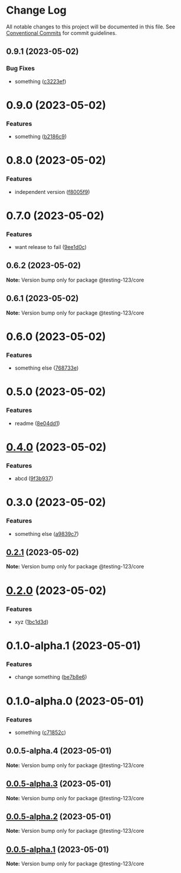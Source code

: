 # Change Log

All notable changes to this project will be documented in this file.
See [Conventional Commits](https://conventionalcommits.org) for commit guidelines.

## 0.9.1 (2023-05-02)


### Bug Fixes

* something ([c3223ef](https://github.com/shubhamp-sf/lerna-release-flow-with-gh-action/commit/c3223ef9d3bab739772798f3477ea183bf3cfa29))





# 0.9.0 (2023-05-02)


### Features

* something ([b2186c9](https://github.com/shubhamp-sf/lerna-release-flow-with-gh-action/commit/b2186c9a01451f14ef7a96ce06790990f70a18e7))





# 0.8.0 (2023-05-02)


### Features

* independent version ([f8005f9](https://github.com/shubhamp-sf/lerna-release-flow-with-gh-action/commit/f8005f98cfa21584ad2a9fffc62ca3d11a1ae286))





# 0.7.0 (2023-05-02)


### Features

* want release to fail ([9ee1d0c](https://github.com/shubhamp-sf/lerna-release-flow-with-gh-action/commit/9ee1d0c00ef3052844780a15f2c7ae2b4ef1a82a))





## 0.6.2 (2023-05-02)

**Note:** Version bump only for package @testing-123/core





## 0.6.1 (2023-05-02)

**Note:** Version bump only for package @testing-123/core





# 0.6.0 (2023-05-02)


### Features

* something else ([768733e](https://github.com/shubhamp-sf/lerna-release-flow-with-gh-action/commit/768733e46a5662d106bc16bad73cd5ca1268126c))





# 0.5.0 (2023-05-02)


### Features

* readme ([8e04dd1](https://github.com/shubhamp-sf/lerna-release-flow-with-gh-action/commit/8e04dd18b570eeec561dc33c41e35a7cee980148))





# [0.4.0](https://github.com/shubhamp-sf/lerna-release-flow-with-gh-action/compare/v0.3.0...v0.4.0) (2023-05-02)


### Features

* abcd ([9f3b937](https://github.com/shubhamp-sf/lerna-release-flow-with-gh-action/commit/9f3b937194f528af513ae59a3329b7845d51fc61))





# 0.3.0 (2023-05-02)


### Features

* something else ([a9839c7](https://github.com/shubhamp-sf/lerna-release-flow-with-gh-action/commit/a9839c7a3187f34ec1f9dd04d74c6f3d4e4d48f5))





## [0.2.1](https://github.com/shubhamp-sf/lerna-release-flow-with-gh-action/compare/v0.2.0...v0.2.1) (2023-05-02)

**Note:** Version bump only for package @testing-123/core





# [0.2.0](https://github.com/shubhamp-sf/lerna-release-flow-with-gh-action/compare/v0.1.0...v0.2.0) (2023-05-02)


### Features

* xyz ([1bc1d3d](https://github.com/shubhamp-sf/lerna-release-flow-with-gh-action/commit/1bc1d3dc6fec2ffe573e0b18b505b89af597446e))





# 0.1.0-alpha.1 (2023-05-01)


### Features

* change something ([be7b8e6](https://github.com/shubhamp-sf/lerna-release-flow-with-gh-action/commit/be7b8e6f3af5c67c81e8126a09e33b4025e37c49))





# 0.1.0-alpha.0 (2023-05-01)


### Features

* something ([c71852c](https://github.com/shubhamp-sf/lerna-release-flow-with-gh-action/commit/c71852c9a39db0970c4e920c233aac33d5f533bd))





## 0.0.5-alpha.4 (2023-05-01)

**Note:** Version bump only for package @testing-123/core





## [0.0.5-alpha.3](https://github.com/shubhamp-sf/lerna-release-flow-with-gh-action/compare/v0.0.5-alpha.2...v0.0.5-alpha.3) (2023-05-01)

**Note:** Version bump only for package @testing-123/core





## [0.0.5-alpha.2](https://github.com/shubhamp-sf/lerna-release-flow-with-gh-action/compare/v0.0.5-alpha.1...v0.0.5-alpha.2) (2023-05-01)

**Note:** Version bump only for package @testing-123/core





## [0.0.5-alpha.1](https://github.com/shubhamp-sf/lerna-release-flow-with-gh-action/compare/v0.0.5-alpha.0...v0.0.5-alpha.1) (2023-05-01)

**Note:** Version bump only for package @testing-123/core
